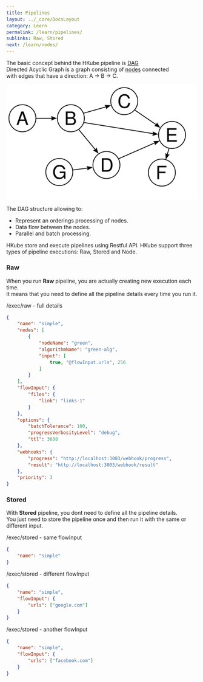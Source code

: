```yaml
---
title: Pipelines
layout: ../_core/DocsLayout
category: Learn
permalink: /learn/pipelines/
sublinks: Raw, Stored
next: /learn/nodes/
---
```


The basic concept behind the HKube pipeline is [DAG](https://en.wikipedia.org/wiki/Directed_acyclic_graph)  
Directed Acyclic Graph is a graph consisting of [nodes](../learn/nodes/) connected  
with edges that have a direction: A -> B -> C.  

![Diagram](../../img/execution/DAG.png)

The DAG structure allowing to:
 
* Represent an orderings processing of nodes.  
* Data flow between the nodes.  
* Parallel and batch processing.

HKube store and execute pipelines using Restful API.
HKube support three types of pipeline executions: Raw, Stored and Node.

### Raw

When you run **Raw** pipeline, you are actually creating new execution each time.  
It means that you need to define all the pipeline details every time you run it.

/exec/raw - full details

```json
{
    "name": "simple",
    "nodes": [
        {
            "nodeName": "green",
            "algorithmName": "green-alg",
            "input": [
                true, "@flowInput.urls", 256
            ]
        }
    ],
    "flowInput": {
        "files": {
            "link": "links-1"
        }
    },
    "options": {
        "batchTolerance": 100,
        "progressVerbosityLevel": "debug",
        "ttl": 3600
    },
    "webhooks": {
        "progress": "http://localhost:3003/webhook/progress",
        "result": "http://localhost:3003/webhook/result"
    },
    "priority": 3
}
```

### Stored

With **Stored** pipeline, you dont need to define all the pipeline details.  
You just need to store the pipeline once and then run it with the same or different input.

/exec/stored - same flowInput

```json
{
    "name": "simple"
}
```

/exec/stored - different flowInput

```json
{
    "name": "simple",
    "flowInput": {
        "urls": ["google.com"]
    }
}

```

/exec/stored - another flowInput

```json
{
    "name": "simple",
    "flowInput": {
        "urls": ["facebook.com"]
    }
}
```